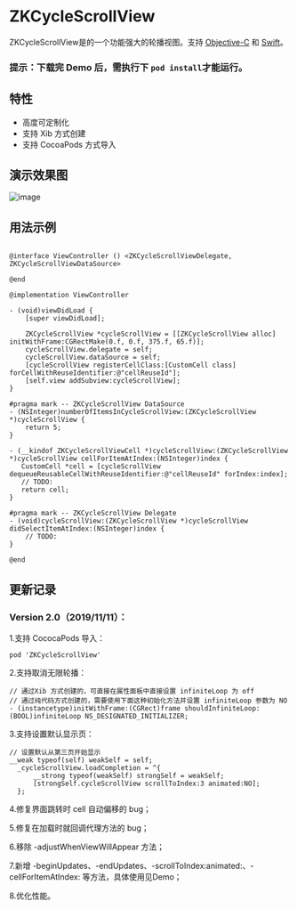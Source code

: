 # ZKCycleScrollView

ZKCycleScrollView是的一个功能强大的轮播视图。支持 [Objective-C](https://github.com/bestDew/ZKCycleScrollViewDemo-OC) 和 [Swift](https://github.com/bestDew/ZKCycleScrollViewDemo)。

### 提示：下载完 Demo 后，需执行下 ```pod install```才能运行。

## 特性

-   高度可定制化
-   支持 Xib 方式创建
-   支持 CocoaPods 方式导入

## 演示效果图

![image](https://github.com/bestDew/ZKCycleScrollViewDemo-OC/blob/master/ZKCycleScrollViewDemo-OC/Untitled.gif)

## 用法示例

```objc

@interface ViewController () <ZKCycleScrollViewDelegate, ZKCycleScrollViewDataSource>

@end

@implementation ViewController

- (void)viewDidLoad {
    [super viewDidLoad];
    
    ZKCycleScrollView *cycleScrollView = [[ZKCycleScrollView alloc] initWithFrame:CGRectMake(0.f, 0.f, 375.f, 65.f)];
    cycleScrollView.delegate = self;
    cycleScrollView.dataSource = self;
    [cycleScrollView registerCellClass:[CustomCell class] forCellWithReuseIdentifier:@"cellReuseId"];
    [self.view addSubview:cycleScrollView];
}

#pragma mark -- ZKCycleScrollView DataSource
- (NSInteger)numberOfItemsInCycleScrollView:(ZKCycleScrollView *)cycleScrollView {
    return 5;
}

- (__kindof ZKCycleScrollViewCell *)cycleScrollView:(ZKCycleScrollView *)cycleScrollView cellForItemAtIndex:(NSInteger)index {
   CustomCell *cell = [cycleScrollView dequeueReusableCellWithReuseIdentifier:@"cellReuseId" forIndex:index];
   // TODO:
   return cell;
}

#pragma mark -- ZKCycleScrollView Delegate
- (void)cycleScrollView:(ZKCycleScrollView *)cycleScrollView didSelectItemAtIndex:(NSInteger)index {
    // TODO:
}

@end

```

## 更新记录

### Version 2.0（2019/11/11）：

1.支持 CococaPods 导入：
  ```objc
  pod 'ZKCycleScrollView'
  ```
2.支持取消无限轮播：
  ```objc
  // 通过Xib 方式创建的，可直接在属性面板中直接设置 infiniteLoop 为 off
  // 通过纯代码方式创建的，需要使用下面这种初始化方法并设置 infiniteLoop 参数为 NO
  - (instancetype)initWithFrame:(CGRect)frame shouldInfiniteLoop:(BOOL)infiniteLoop NS_DESIGNATED_INITIALIZER;
  ```
3.支持设置默认显示页：
  ```objc
  // 设置默认从第三页开始显示
  __weak typeof(self) weakSelf = self;
    _cycleScrollView.loadCompletion = ^{
        __strong typeof(weakSelf) strongSelf = weakSelf;
        [strongSelf.cycleScrollView scrollToIndex:3 animated:NO];
    };
  ```
 4.修复界面跳转时 cell 自动偏移的 bug；<br/>
 
 5.修复在加载时就回调代理方法的 bug；<br/>
 
 6.移除 -adjustWhenViewWillAppear 方法；<br/>
 
 7.新增 -beginUpdates、-endUpdates、-scrollToIndex:animated:、-cellForItemAtIndex: 等方法，具体使用见Demo；<br/>
 
 8.优化性能。
